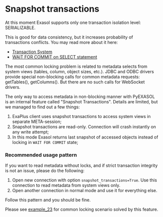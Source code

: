 # Snapshot transactions

At this moment Exasol supports only one transaction isolation level: SERIALIZABLE.

This is good for data consistency, but it increases probability of transactions conflicts. You may read more about it here:

- [Transaction System](https://exasol.my.site.com/s/article/Transaction-System?language=en_US)
- [WAIT FOR COMMIT on SELECT statement](https://exasol.my.site.com/s/article/WAIT-FOR-COMMIT-on-SELECT-statement?language=en_US)

The most common locking problem is related to metadata selects from system views (tables, column, object sizes, etc.). JDBC and ODBC drivers provide special non-blocking calls for common metadata requests: getTables(), getColumns(). But there are no such calls for WebSocket drivers.

The only way to access metadata in non-blocking manner with PyEXASOL is an internal feature called "Snapshot Transactions". Details are limited, but we managed to find out a few things:

1. ExaPlus client uses snapshot transactions to access system views in separate META-session;
2. Snapshot transactions are read-only. Connection will crash instantly on any write attempt;
3. In this mode Exasol returns last snapshot of accessed objects instead of locking in `WAIT FOR COMMIT` state;

### Recommended usage pattern

If you want to read metadata without locks, and if strict transaction integrity is not an issue, please do the following:

1. Open new connection with option `snapshot_transactions=True`. Use this connection to read metadata from system views only.
2. Open another connection in normal mode and use it for everything else.

Follow this pattern and you should be fine.

Please see [example_23](/examples/c08_snapshot_transactions.py) for common locking scenario solved by this feature.
